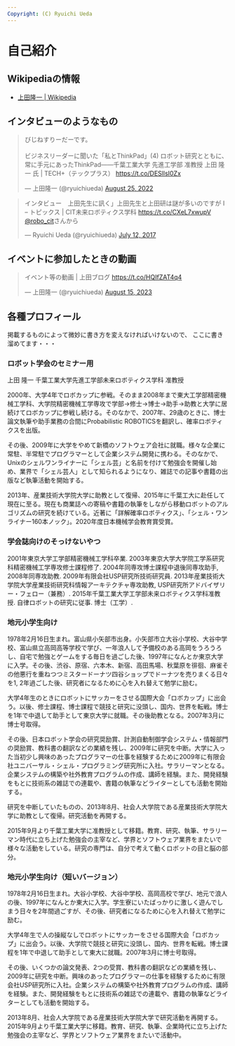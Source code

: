 ```yaml
---
Copyright: (C) Ryuichi Ueda
---
```



# 自己紹介

## Wikipediaの情報

* [上田隆一 | Wikipedia](https://ja.wikipedia.org/wiki/%E4%B8%8A%E7%94%B0%E9%9A%86%E4%B8%80)

## インタビューのようなもの

<blockquote class="twitter-tweet" data-partner="tweetdeck"><p lang="ja" dir="ltr">びじねすりーだーです。<br><br>ビジネスリーダーに聞いた「私とThinkPad」(4) ロボット研究とともに、常に手元にあったThinkPad――千葉工業大学 先進工学部 准教授 上田 隆一 氏 | TECH+（テックプラス） <a href="https://t.co/DESllsI0Zx">https://t.co/DESllsI0Zx</a></p>&mdash; 上田隆一 (@ryuichiueda) <a href="https://twitter.com/ryuichiueda/status/1562622118570823681?ref_src=twsrc%5Etfw">August 25, 2022</a></blockquote>
<script async src="https://platform.twitter.com/widgets.js" charset="utf-8"></script>


<blockquote class="twitter-tweet" data-partner="tweetdeck"><p lang="ja" dir="ltr">インタビュー　上田先生に訊く」上田先生と上田研は謎が多いのですが I – トピックス | CIT未来ロボティクス学科 <a href="https://t.co/CXeL7xwupV">https://t.co/CXeL7xwupV</a> <a href="https://twitter.com/robo_cit">@robo_cit</a>さんから</p>&mdash; Ryuichi Ueda (@ryuichiueda) <a href="https://twitter.com/ryuichiueda/status/884945498255183873">July 12, 2017</a></blockquote>
<script async src="//platform.twitter.com/widgets.js" charset="utf-8"></script>

## イベントに参加したときの動画

<blockquote class="twitter-tweet"><p lang="ja" dir="ltr">イベント等の動画 | 上田ブログ <a href="https://t.co/HQIfZAT4q4">https://t.co/HQIfZAT4q4</a></p>&mdash; 上田隆一 (@ryuichiueda) <a href="https://twitter.com/ryuichiueda/status/1691413391267766272?ref_src=twsrc%5Etfw">August 15, 2023</a></blockquote> <script async src="https://platform.twitter.com/widgets.js" charset="utf-8"></script>

## 各種プロフィール

掲載するものによって微妙に書き方を変えなければいけないので、
ここに書き溜めてます・・・

### ロボット学会のセミナー用

上田 隆一
千葉工業大学先進工学部未来ロボティクス学科 准教授

2000年、大学4年でロボカップに参戦。そのまま2008年まで東大工学部精密機械工学科、大学院精密機械工学専攻で学部→修士→博士→助手→助教と大学に居続けてロボカップに参戦し続ける。そのなかで、2007年、29歳のときに、博士論文執筆や助手業務の合間にProbabilistic
ROBOTICSを翻訳し、確率ロボティクスを出版。

その後、2009年に大学をやめて新橋のソフトウェア会社に就職。様々な企業に常駐、半常駐でプログラマーとして企業システム開発に携わる。そのなかで、Unixのシェルワンライナーに「シェル芸」と名前を付けて勉強会を開催し始め、業界で「シェル芸人」として知られるようになり、雑誌での記事や書籍の出版など執筆活動を開始する。

2013年、産業技術大学院大学に助教として復帰、2015年に千葉工大に赴任して現在に至る。現在も商業誌への寄稿や書籍の執筆をしながら移動ロボットのアルゴリズムの研究を続けている。近著に「詳解確率ロボティクス」、「シェル・ワンライナー160本ノック」。2020年度日本機械学会教育賞受賞。

### 学会誌向けのそっけないやつ

2001年東京大学工学部精密機械工学科卒業. 2003年東京大学大学院工学系研究科精密機械工学専攻修士課程修了. 2004年同専攻博士課程中退後同専攻助手, 2008年同専攻助教. 2009年有限会社USP研究所技術研究員. 2013年産業技術大学院大学産業技術研究科情報アーキテクチャ専攻助教, USP研究所アドバイザリー・フェロー（兼務）. 2015年千葉工業大学工学部未来ロボティクス学科准教授. 自律ロボットの研究に従事. 博士（工学）. 

### 地元小学生向け


1978年2月16日生まれ。富山県小矢部市出身。小矢部市立大谷小学校、大谷中学校、富山県立高岡高等学校で学び、一年浪人して予備校のある高岡をうろうろし、自宅で勉強とゲームをする毎日を過ごした後、1997年になんとか東京大学に入学。その後、渋谷、原宿、六本木、新宿、高田馬場、秋葉原を徘徊、麻雀その他悪行を重ねつつミスタードーナツ四谷ショップでドーナツを売りまくる日々を1, 2年過ごした後、研究者になるために心を入れ替えて勉学に励む。

大学4年生のときにロボットにサッカーをさせる国際大会「ロボカップ」に出会う。以後、修士課程、博士課程で競技と研究に没頭し、国内、世界を転戦。博士を1年で中退して助手として東京大学に就職。その後助教となる。2007年3月に博士号取得。

その後、日本ロボット学会の研究奨励賞、計測自動制御学会システム・情報部門の奨励賞、教科書の翻訳などの業績を残し、2009年に研究を中断。大学に入った当初少し興味のあったプログラマーの仕事を経験するために2009年に有限会社ユニバーサル・シェル・プログラミング研究所に入社。サラリーマンとなる。企業システムの構築や社外教育プログラムの作成、講師を経験。また、開発経験をもとに技術系の雑誌での連載や、書籍の執筆などライターとしても活動を開始する。

研究を中断していたものの、2013年8月、社会人大学院である産業技術大学院大学に助教として復帰。研究活動を再開する。

2015年9月より千葉工業大学に准教授として移籍。教育、研究、執筆、サラリーマン時代に立ち上げた勉強会の主宰など、学界とソフトウェア業界をまたいで様々な活動をしている。研究の専門は、自分で考えて動くロボットの目と脳の部分。


### 地元小学生向け（短いバージョン）


1978年2月16日生まれ。大谷小学校、大谷中学校、高岡高校で学び、地元で浪人の後、1997年になんとか東大に入学。学生寮にいたばっかりに激しく遊んでしまう日々を2年間過ごすが、その後、研究者になるために心を入れ替えて勉学に励む。

大学4年生で人の操縦なしでロボットにサッカーをさせる国際大会「ロボカップ」に出会う。以後、大学院で競技と研究に没頭し、国内、世界を転戦。博士課程を1年で中退して助手として東大に就職。2007年3月に博士号取得。

その後、いくつかの論文発表、2つの受賞、教科書の翻訳などの業績を残し、2009年に研究を中断。興味のあったプログラマーの仕事を経験するために有限会社USP研究所に入社。企業システムの構築や社外教育プログラムの作成、講師を経験。また、開発経験をもとに技術系の雑誌での連載や、書籍の執筆などライターとしても活動を開始する。

2013年8月、社会人大学院である産業技術大学院大学で研究活動を再開する。2015年9月より千葉工業大学に移籍。教育、研究、執筆、企業時代に立ち上げた勉強会の主宰など、学界とソフトウェア業界をまたいで活動中。



